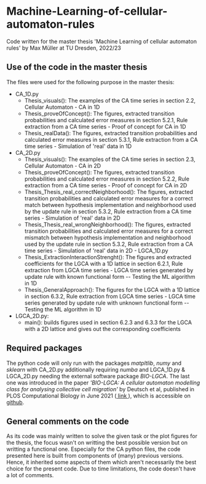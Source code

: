 # Machine-Learning-of-cellular-automaton-rules
Code written for the master thesis 'Machine Learning of cellular automaton rules' by Max Müller at TU Dresden, 2022/23

## Use of the code in the master thesis
The files were used for the following purpose in the master thesis:
- CA_1D.py
  - Thesis_visuals(): The examples of the CA time series in section 2.2, Cellular Automaton - CA in 1D
  - Thesis_proveOfConcept(): The figures, extracted transition probabilities and calculated error measures in section 5.2.1, Rule extraction from a CA time series - Proof of concept for CA in 1D 
  - Thesis_realData(): The figures, extracted transition probabilities and calculated error measures in section 5.3.1, Rule extraction from a CA time series - Simulation of 'real' data in 1D 
- CA_2D.py 
  - Thesis_visuals(): The examples of the CA time series in section 2.3, Cellular Automaton - CA in 2D
  - Thesis_proveOfConcept(): The figures, extracted transition probabilities and calculated error measures in section 5.2.2, Rule extraction from a CA time series - Proof of concept for CA in 2D 
  - Thesis_Thesis_real_correctNeighborhood(): The figures, extracted transition probabilities and calculated error measures for a correct match between hypothesis implementation and neighborhood used by the update rule in section 5.3.2, Rule extraction from a CA time series - Simulation of 'real' data in 2D
  - Thesis_Thesis_real_wrongNeighborhood(): The figures, extracted transition probabilities and calculated error measures for a correct mismatch between hypothesis implementation and neighborhood used by the update rule in section 5.3.2, Rule extraction from a CA time series - Simulation of 'real' data in 2D  - LGCA_1D.py
  - Thesis_ExtractionInteractionStrenght(): The figures and extracted coefficients for the LGCA with a 1D lattice in section 6.2.1, Rule extraction from LGCA time series - LGCA time series generated by update rule with known functional form --  Testing the ML algorithm in 1D 
  - Thesis_GeneralApproach(): The figures for the LGCA with a 1D lattice in section 6.3.2, Rule extraction from LGCA time series - LGCA time series generated by update rule with unknown functional form -- Testing the ML algorithm in 1D 
- LGCA_2D.py:
  - main(): builds figures used in section 6.2.3 and 6.3.3 for the LGCA with a 2D lattice and gives out the corresponding coefficients 
  
## Required packages
The python code will only run with the packages *matpltlib*, *numy* and *sklearn* with CA_2D.py additionally requiring *numba* and LGCA_1D.py & LGCA_2D.py needing the external software package *BIO-LGCA*. The last one was introduced in the paper *'BIO-LGCA: A cellular automaton modelling class for analysing collective cell migration'* by Deutsch et al, published in PLOS Computational Biology in June 2021 (<a href=https://doi.org/10.1371/journal.pcbi.1009066> link </a>), which is accessible on <a href=https://github.com/sisyga/BIO-LGCA>github</a>.

## General comments on the code
As its code was mainly written to solve the given task or the plot figures for the thesis, the focus wasn't on writting the best possible version but on writting a functional one. Especially for the CA python files, the code presented here is built from components of (many) previous versions. Hence, it inherited some aspects of them which aren't necessarily the best choice for the present code. Due to time limitations, the code doesn't have a lot of comments. 
